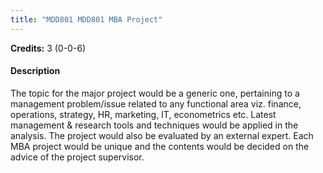 ```yaml
---
title: "MDD801 MDD801 MBA Project"
---
```

**Credits:** 3 (0-0-6)

#### Description
The topic for the major project would be a generic one, pertaining to a management problem/issue related to any functional area viz. finance, operations, strategy, HR, marketing, IT, econometrics etc. Latest management & research tools and techniques would be applied in the analysis. The project would also be evaluated by an external expert. Each MBA project would be unique and the contents would be decided on the advice of the project supervisor.